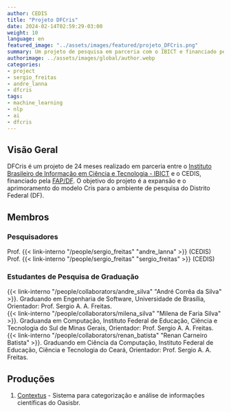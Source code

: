 ```yaml
---
author: CEDIS
title: "Projeto DFCris"
date: 2024-02-14T02:59:29-03:00
weight: 10
language: en
featured_image: "../assets/images/featured/projeto_DFCris.png"
summary: Um projeto de pesquisa em parceria com o IBICT e financiado pela FAP/DF.
authorimage: ../assets/images/global/author.webp
categories: 
- project
- sergio_freitas
- andre_lanna
- dfcris
tags: 
- machine_learning
- nlp
- ai
- dfcris 
---
```

## Visão Geral
DFCris é um projeto de 24 meses realizado em parceria entre o [Instituto Brasileiro de Informação em Ciência e Tecnologia - IBICT](http://www.ibict.br/) e o CEDIS, financiado pela [FAP/DF](https://www.fap.df.gov.br/).
O objetivo do projeto é a expansão e o aprimoramento do modelo Cris para o ambiente de pesquisa do Distrito Federal (DF).
## Membros
### Pesquisadores
Prof. {{< link-interno "/people/sergio_freitas" "andre_lanna" >}} (CEDIS)<br>
Prof. {{< link-interno "/people/sergio_freitas" "sergio_freitas" >}} (CEDIS)
### Estudantes de Pesquisa de Graduação
{{< link-interno "/people/collaborators/andre_silva" "André Corrêa da Silva" >}}. Graduando em Engenharia de Software, Universidade de Brasília, Orientador: Prof. Sergio A. A. Freitas.<br>
{{< link-interno "/people/collaborators/milena_silva" "Milena de Faria Silva" >}}. Graduanda em Computação, Instituto Federal de Educação, Ciência e Tecnologia do Sul de Minas Gerais, Orientador: Prof. Sergio A. A. Freitas.<br>
{{< link-interno "/people/collaborators/renan_batista" "Renan Carneiro Batista" >}}. Graduando em Ciência da Computação, Instituto Federal de Educação, Ciência e Tecnologia do Ceará, Orientador: Prof. Sergio A. A. Freitas.
## Produções
1. [Contextus](http://contextus.ibict.br/) - Sistema para categorização e análise de informações científicas do Oasisbr.
